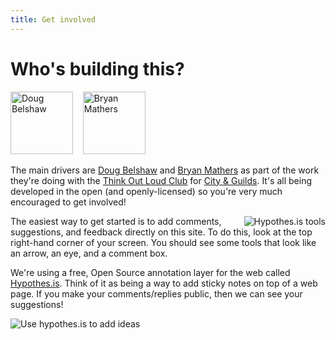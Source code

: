 ```yaml
---
title: Get involved
---
```


# Who's building this?

<a href="http://twitter.com/dajbelshaw"><img src="{{ site.baseurl }}/img/doug.jpeg" alt="Doug Belshaw" width="100px"></a>&nbsp;&nbsp;&nbsp;
<a href="http://twitter.com/BryanMMathers"><img src="{{ site.baseurl }}/img/bryan.jpeg" alt="Bryan Mathers" width="100px"></a>

The main drivers are [Doug Belshaw](http://twitter.com/dajbelshaw) and [Bryan Mathers](http://twitter.com/BryanMMathers) as part of the work they're doing with the <a href="http://thinkoutloudclub.com">Think Out Loud Club</a> for <a href="http://cityandguilds.com">City & Guilds</a>. It's all being developed in the open (and openly-licensed) so you're very much encouraged to get involved! 

<div style="float:right; padding-left:20px;"><img src="{{ site.baseurl }}/img/hypothesis.png" alt="Hypothes.is tools"></div>


The easiest way to get started is to add comments, suggestions, and feedback directly on this site. To do this, look at the top right-hand corner of your screen. You should see some tools that look like an arrow, an eye, and a comment box. 

We're using a free, Open Source annotation layer for the web called [Hypothes.is](http://hypothes.is). Think of it as being a way to add sticky notes on top of a web page. If you make your comments/replies public, then we can see your suggestions!


<img src="{{ site.baseurl }}/img/using-hypothesis.gif" alt="Use hypothes.is to add ideas">
